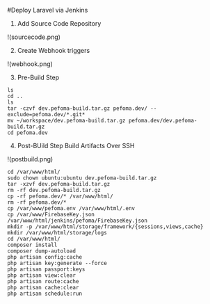 #Deploy Laravel via Jenkins

1. Add Source Code Repository

!(sourcecode.png)

2. Create Webhook triggers

!(webhook.png)

3. Pre-Build Step

```
ls
cd .. 
ls
tar -czvf dev.pefoma-build.tar.gz pefoma.dev/ --exclude=pefoma.dev/*.git*
mv ~/workspace/dev.pefoma-build.tar.gz pefoma.dev/dev.pefoma-build.tar.gz
cd pefoma.dev
```

4. Post-BUild Step Build Artifacts Over SSH

!(postbuild.png)

```
cd /var/www/html/
sudo chown ubuntu:ubuntu dev.pefoma-build.tar.gz
tar -xzvf dev.pefoma-build.tar.gz
rm -rf dev.pefoma-build.tar.gz
cp -rf pefoma.dev/* /var/www/html/
rm -rf pefoma.dev/*
cp /var/www/pefoma.env /var/www/html/.env
cp /var/www/FirebaseKey.json /var/www/html/jenkins/pefoma/FirebaseKey.json
mkdir -p /var/www/html/storage/framework/{sessions,views,cache}
mkdir /var/www/html/storage/logs
cd /var/www/html/
composer install
composer dump-autoload
php artisan config:cache
php artisan key:generate --force
php artisan passport:keys
php artisan view:clear
php artisan route:cache
php artisan cache:clear
php artisan schedule:run
```

